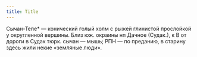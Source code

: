 ```yaml
---
title: Title
---
```


Сычан-Тепе* — конический голый холм с рыжей глинистой прослойкой у округленной
вершины. Близ юж. окраины нп Дачное (Судак.), к В от дороги в Судак тюрк. сычан
— мышь; РПН — по преданию, в старину здесь жили некие «земляные люди».
